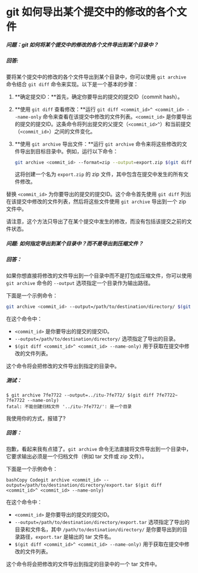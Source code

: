 # git 如何导出某个提交中的修改的各个文件



##### 问题：git 如何将某个提交中的修改的各个文件导出到某个目录中？

##### 回答:

要将某个提交中的修改的各个文件导出到某个目录中，你可以使用 `git archive` 命令结合 `git diff` 命令来实现。以下是一个基本的步骤：

1. **确定提交ID：**首先，确定你要导出的提交的提交ID（commit hash）。

2. **使用 `git diff` 查看修改：**运行 `git diff <commit_id>^ <commit_id> --name-only` 命令来查看在该提交中修改的文件列表。`<commit_id>` 是你要导出的提交的提交ID。这条命令将列出提交的父提交（`<commit_id>^`）和当前提交（`<commit_id>`）之间的文件变化。

3. **使用 `git archive` 导出文件：**运行 `git archive` 命令来将这些修改的文件导出到目标目录中。例如，运行以下命令：

   ```bash
   git archive <commit_id> --format=zip --output=export.zip $(git diff <commit_id>^ <commit_id> --name-only)
   ```

   这将创建一个名为 `export.zip` 的 zip 文件，其中包含在提交中发生的所有文件修改。

替换 `<commit_id>` 为你要导出的提交的提交ID。这个命令首先使用 `git diff` 列出在该提交中修改的文件列表，然后将这些文件使用 `git archive` 导出到一个 zip 文件中。

请注意，这个方法只导出了在某个提交中发生的修改，而没有包括该提交之前的文件状态。



##### 问题: 如何指定导出到某个目录中？而不是导出到压缩文件？

##### 回答：

如果你想直接将修改的文件导出到一个目录中而不是打包成压缩文件，你可以使用 `git archive` 命令的 `--output` 选项指定一个目录作为输出路径。

下面是一个示例命令：

```bash
git archive <commit_id> --output=/path/to/destination/directory/ $(git diff <commit_id>^ <commit_id> --name-only)
```

在这个命令中：

- `<commit_id>` 是你要导出的提交的提交ID。
- `--output=/path/to/destination/directory/` 选项指定了导出的目录。
- `$(git diff <commit_id>^ <commit_id> --name-only)` 用于获取在提交中修改的文件列表。

这个命令将会把修改的文件导出到指定的目录中。

##### 测试：

``` shell
$ git archive 7fe7722 --output=../itu-7fe772/ $(git diff 7fe7722~ 7fe7722 --name-only)
fatal: 不能创建归档文件 '../itu-7fe772/': 是一个目录
```

我使用你的方式，报错了?

##### 回答：

抱歉，看起来我有点错了。`git archive` 命令无法直接将文件导出到一个目录中，它要求输出必须是一个归档文件（例如 tar 文件或 zip 文件）。

下面是一个示例命令：

```
bashCopy Codegit archive <commit_id> --output=/path/to/destination/directory/export.tar $(git diff <commit_id>^ <commit_id> --name-only)
```

在这个命令中：

- `<commit_id>` 是你要导出的提交的提交ID。
- `--output=/path/to/destination/directory/export.tar` 选项指定了导出的目录和文件名，其中 `/path/to/destination/directory/` 是你要导出到的目录路径，`export.tar` 是输出的 tar 文件名。
- `$(git diff <commit_id>^ <commit_id> --name-only)` 用于获取在提交中修改的文件列表。

这个命令将会把修改的文件导出到指定的目录中的一个 tar 文件中。
